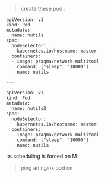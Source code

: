 > create these pod :

```
apiVersion: v1
kind: Pod
metadata:
  name: nutils
spec:
  nodeSelector:
    kubernetes.io/hostname: master
  containers:
  - image: praqma/network-multitool
    command: ["sleep", "10000"]
    name: nutils

---

apiVersion: v1
kind: Pod
metadata:
  name: nutils2
spec:
  nodeSelector:
    kubernetes.io/hostname: master
  containers:
  - image: praqma/network-multitool
    command: ["sleep", "10000"]
    name: nutils

```

its scheduling is forced on M

> ping an nginx pod on 


